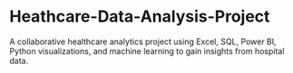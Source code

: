 # Heathcare-Data-Analysis-Project
A collaborative healthcare analytics project using Excel, SQL, Power BI, Python visualizations, and machine learning to gain insights from hospital data.
